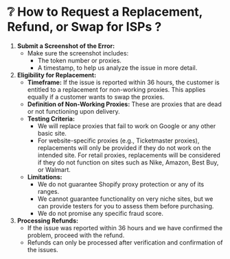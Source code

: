 # ❔ How to Request a Replacement, Refund, or Swap for ISPs ?

1. **Submit a Screenshot of the Error:**
   * Make sure the screenshot includes:
     * The token number or proxies.
     * A timestamp, to help us analyze the issue in more detail.
2. **Eligibility for Replacement:**
   * **Timeframe:** If the issue is reported within 36 hours, the customer is entitled to a replacement for non-working proxies. This applies equally if a customer wants to swap the proxies.
   * **Definition of Non-Working Proxies:** These are proxies that are dead or not functioning upon delivery.
   * **Testing Criteria:**
     * We will replace proxies that fail to work on Google or any other basic site.
     * For website-specific proxies (e.g., Ticketmaster proxies), replacements will only be provided if they do not work on the intended site. For retail proxies, replacements will be considered if they do not function on sites such as Nike, Amazon, Best Buy, or Walmart.
   * **Limitations:**
     * We do not guarantee Shopify proxy protection or any of its ranges.
     * We cannot guarantee functionality on very niche sites, but we can provide testers for you to assess them before purchasing.
     * We do not promise any specific fraud score.
3. **Processing Refunds:**
   * If the issue was reported within 36 hours and we have confirmed the problem, proceed with the refund.
   * Refunds can only be processed after verification and confirmation of the issues.
